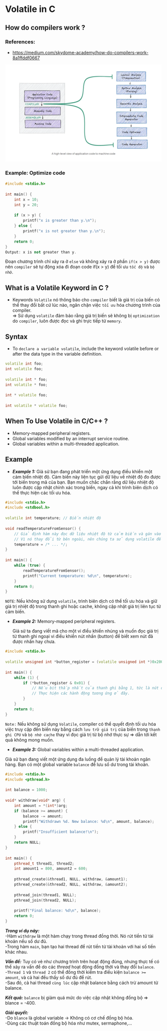 # Volatile in C
## How do compilers work ?
### References:
- https://medium.com/skydome-academy/how-do-compilers-work-8a1ffddf0667
  
<p align="center">
    <img src="./Images/Compiler.png" width="600px" alt="">
</p>

### Example: Optimize code 
~~~cpp
#include <stdio.h>

int main() {
    int x = 10;
    int y = 20;
    
    if (x > y) {
        printf("x is greater than y.\n");
    } else {
        printf("x is not greater than y.\n");
    }
    return 0;
}
Output: x is not greater than y.
~~~
Đoạn chương trình chỉ xảy ra ở `else` và không xảy ra ở phần `if(x > y)` được nên `compiler` sẽ tự động xóa đi đoạn code if(x > y) để tối ưu `tốc độ` và `bộ nhớ`.

## What is a Volatile Keyword in C ?
- Keywords `Volatile` nó thông báo cho `compiler` biết là giá trị của biến có thể thay đổi bất cứ lúc nào, ngăn chặn việc `tối ưu` hóa chương trình của compiler.<br>
=> Sử dụng `volatile` đảm bảo rằng giá trị biến sẽ không bị `optimization` do `compiler`, luôn được đọc và ghi trực tiếp từ `memory`.

## Syntax
- To `declare a variable volatile`, include the keyword volatile before or after the data type in the variable definition.
~~~cpp
volatile int foo;
int volatile foo;

volatile int * foo;
int volatile * foo;

int * volatile foo;

int volatile * volatile foo;
~~~

## When To Use Volatile in C/C++ ?
- Memory-mapped peripheral registers.
- Global variables modified by an interrupt service routine.
- Global variables within a multi-threaded application.

## Example
- ***Example 1:*** Giả sử bạn đang phát triển một ứng dụng điều khiển một cảm biến nhiệt độ. Cảm biến này liên tục gửi dữ liệu về nhiệt độ đo được tới biến trong mã của bạn. Bạn muốn chắc chắn rằng dữ liệu nhiệt độ luôn được cập nhật chính xác trong biến, ngay cả khi trình biên dịch có thể thực hiện các tối ưu hóa.
~~~cpp
#include <stdio.h>
#include <stdbool.h>

volatile int temperature; // Biến nhiệt độ

void readTemperatureFromSensor() {
    // Giả định hàm này đọc dữ liệu nhiệt độ từ cảm biến và gán vào biến temperature
    // Vì nó thay đổi từ bên ngoài, nên chúng ta sử dụng volatile để đảm bảo tính nhất quán.
    temperature = /* ... */;
}

int main() {
    while (true) {
        readTemperatureFromSensor();
        printf("Current temperature: %d\n", temperature);
    }
    return 0;
}
~~~
`NOTE`: Nếu không sử dụng `volatile`, trình biên dịch có thể tối ưu hóa và giữ giá trị nhiệt độ trong thanh ghi hoặc cache, không cập nhật giá trị liên tục từ cảm biến.

- ***Example 2:*** Memory-mapped peripheral registers.
  
  Giả sử ta đang viết mã cho một vi điều khiển nhúng và  muốn đọc giá trị từ thanh ghi ngoại vi điều khiển nút nhấn (button) để biết xem nút đã được nhấn hay chưa.
~~~cpp
#include <stdio.h>

volatile unsigned int *button_register = (volatile unsigned int *)0x20000000;

int main() {
    while (1) {
        if (*button_register & 0x01) {
            // Nếu bit thấp nhất của thanh ghi bằng 1, tức là nút đã được nhấn.
            // Thực hiện các hành động tương ứng ở đây.
        }
    }
    return 0;
}
~~~
`Note:` Nếu không sử dụng `Volatile`, compiler có thể quyết định tối ưu hóa việc truy cập đến biến này bằng cách `lưu trữ giá trị` của biến trong `thanh ghi CPU` và `bộ nhớ cache` thay vì đọc giá trị từ bộ nhớ thực sự => dẫn tới kết quả không mong muốn.

- ***Example 3:*** Global variables within a multi-threaded application.

Giả sử bạn đang viết một ứng dụng đa luồng để quản lý tài khoản ngân hàng. Bạn có một global variable `balance` để lưu số dư trong tài khoản.
~~~cpp
#include <stdio.h>
#include <pthread.h>

int balance = 1000;

void* withdraw(void* arg) {
    int amount = *(int*)arg;
    if (balance >= amount) {
        balance -= amount;
        printf("Withdrawn %d. New balance: %d\n", amount, balance);
    } else {
        printf("Insufficient balance!\n");
    }
    return NULL;
}

int main() {
    pthread_t thread1, thread2;
    int amount1 = 800, amount2 = 600;

    pthread_create(&thread1, NULL, withdraw, &amount1);
    pthread_create(&thread2, NULL, withdraw, &amount2);

    pthread_join(thread1, NULL);
    pthread_join(thread2, NULL);

    printf("Final balance: %d\n", balance);
    return 0;
}
~~~
***Trong ví dụ này:*** <br>
   -Hàm `withdraw` là một hàm chạy trong thread đồng thời. Nó rút tiền từ tài khoản nếu số dư đủ.<br>
   -Trong hàm `main`, bạn tạo hai thread để rút tiền từ tài khoản với hai số tiền khác nhau.<br>

***Vấn đề:*** Tuy có vẻ như chương trình trên hoạt động đúng, nhưng thực tế có thể xảy ra vấn đề do các *thread* hoạt động đồng thời và thay đổi `balance`.<br>
   -`Thread 1` và `thread 2` có thể đồng thời kiểm tra điều kiện `balance >= amount`, và cả hai đều thấy số dư đủ để rút. <br>
   -Sau đó, cả hai thread `cùng lúc` cập nhật balance bằng cách trừ amount từ balance. <br>

***Kết quả:*** `balance` bị giảm quá mức do việc cập nhật không đồng bộ => blance = -400.

***Giải quyết:***<br>
  -Do `blance` là global variable -> Không có cơ chế đồng bộ hóa. <br>
  -Dùng các thuật toán đồng bộ hóa như mutex, sermaphone,... <br>
